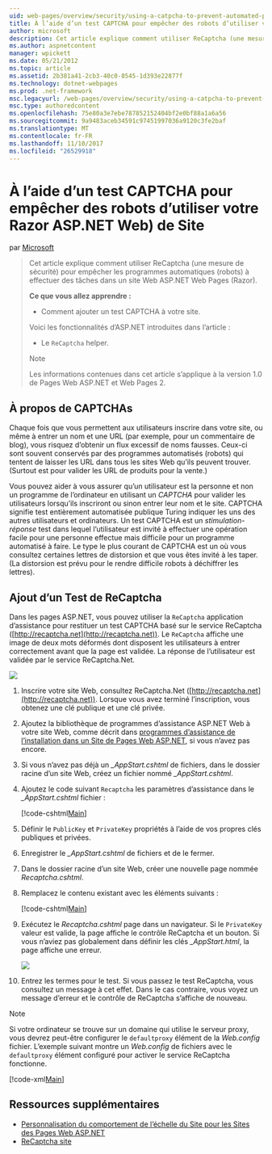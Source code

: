 ```yaml
---
uid: web-pages/overview/security/using-a-catpcha-to-prevent-automated-programs-bots-from-using-your-aspnet-web-site
title: À l’aide d’un test CAPTCHA pour empêcher des robots d’utiliser votre Razor ASP.NET Web) de Site | Documents Microsoft
author: microsoft
description: Cet article explique comment utiliser ReCaptcha (une mesure de sécurité) pour empêcher les programmes automatiques (robots) d’effectuer des tâches dans une page Web ASP.NET (Razor) nous...
ms.author: aspnetcontent
manager: wpickett
ms.date: 05/21/2012
ms.topic: article
ms.assetid: 2b381a41-2cb3-40c0-8545-1d393e22877f
ms.technology: dotnet-webpages
ms.prod: .net-framework
msc.legacyurl: /web-pages/overview/security/using-a-catpcha-to-prevent-automated-programs-bots-from-using-your-aspnet-web-site
msc.type: authoredcontent
ms.openlocfilehash: 75e80a3e7ebe787852152404bf2e0bf88a1a6a56
ms.sourcegitcommit: 9a9483aceb34591c97451997036a9120c3fe2baf
ms.translationtype: MT
ms.contentlocale: fr-FR
ms.lasthandoff: 11/10/2017
ms.locfileid: "26529918"
---
```

<a name="using-a-captcha-to-prevent-bots-from-using-your-aspnet-web-razor-site"></a>À l’aide d’un test CAPTCHA pour empêcher des robots d’utiliser votre Razor ASP.NET Web) de Site
====================
par [Microsoft](https://github.com/microsoft)

> Cet article explique comment utiliser ReCaptcha (une mesure de sécurité) pour empêcher les programmes automatiques (robots) à effectuer des tâches dans un site Web ASP.NET Web Pages (Razor).
> 
> **Ce que vous allez apprendre :** 
> 
> - Comment ajouter un test CAPTCHA à votre site.
> 
> Voici les fonctionnalités d’ASP.NET introduites dans l’article :
> 
> - Le `ReCaptcha` helper.
> 
> > [!NOTE]
> > Les informations contenues dans cet article s’applique à la version 1.0 de Pages Web ASP.NET et Web Pages 2.


## <a name="about-captchas"></a>À propos de CAPTCHAs

Chaque fois que vous permettent aux utilisateurs inscrire dans votre site, ou même à entrer un nom et une URL (par exemple, pour un commentaire de blog), vous risquez d’obtenir un flux excessif de noms fausses. Ceux-ci sont souvent conservés par des programmes automatisés (robots) qui tentent de laisser les URL dans tous les sites Web qu’ils peuvent trouver. (Surtout est pour valider les URL de produits pour la vente.)

Vous pouvez aider à vous assurer qu’un utilisateur est la personne et non un programme de l’ordinateur en utilisant un *CAPTCHA* pour valider les utilisateurs lorsqu’ils inscriront ou sinon entrer leur nom et le site. CAPTCHA signifie test entièrement automatisée publique Turing indiquer les uns des autres utilisateurs et ordinateurs. Un test CAPTCHA est un *stimulation-réponse* test dans lequel l’utilisateur est invité à effectuer une opération facile pour une personne effectue mais difficile pour un programme automatisé à faire. Le type le plus courant de CAPTCHA est un où vous consultez certaines lettres de distorsion et que vous êtes invité à les taper. (La distorsion est prévu pour le rendre difficile robots à déchiffrer les lettres).

## <a name="adding-a-recaptcha-test"></a>Ajout d’un Test de ReCaptcha

Dans les pages ASP.NET, vous pouvez utiliser la `ReCaptcha` application d’assistance pour restituer un test CAPTCHA basé sur le service ReCaptcha ([http://recaptcha.net](http://recaptcha.net)). Le `ReCaptcha` affiche une image de deux mots déformés dont disposent les utilisateurs à entrer correctement avant que la page est validée. La réponse de l’utilisateur est validée par le service ReCaptcha.Net.

![](using-a-catpcha-to-prevent-automated-programs-bots-from-using-your-aspnet-web-site/_static/image1.jpg)

1. Inscrire votre site Web, consultez ReCaptcha.Net ([http://recaptcha.net](http://recaptcha.net)). Lorsque vous avez terminé l’inscription, vous obtenez une clé publique et une clé privée.
2. Ajoutez la bibliothèque de programmes d’assistance ASP.NET Web à votre site Web, comme décrit dans [programmes d’assistance de l’installation dans un Site de Pages Web ASP.NET](https://go.microsoft.com/fwlink/?LinkId=252372), si vous n’avez pas encore.
3. Si vous n’avez pas déjà un  *\_AppStart.cshtml* de fichiers, dans le dossier racine d’un site Web, créez un fichier nommé  *\_AppStart.cshtml*.
4. Ajoutez le code suivant `Recaptcha` les paramètres d’assistance dans le  *\_AppStart.cshtml* fichier : 

    [!code-cshtml[Main](using-a-catpcha-to-prevent-automated-programs-bots-from-using-your-aspnet-web-site/samples/sample1.cshtml?highlight=6-7)]
5. Définir le `PublicKey` et `PrivateKey` propriétés à l’aide de vos propres clés publiques et privées.
6. Enregistrer le  *\_AppStart.cshtml* de fichiers et de le fermer.
7. Dans le dossier racine d’un site Web, créer une nouvelle page nommée *Recaptcha.cshtml*.
8. Remplacez le contenu existant avec les éléments suivants : 

    [!code-cshtml[Main](using-a-catpcha-to-prevent-automated-programs-bots-from-using-your-aspnet-web-site/samples/sample2.cshtml)]
9. Exécutez le *Recaptcha.cshtml* page dans un navigateur. Si le `PrivateKey` valeur est valide, la page affiche le contrôle ReCaptcha et un bouton. Si vous n’aviez pas globalement dans définir les clés  *\_AppStart.html*, la page affiche une erreur. 

    ![](using-a-catpcha-to-prevent-automated-programs-bots-from-using-your-aspnet-web-site/_static/image1.png)
10. Entrez les termes pour le test. Si vous passez le test ReCaptcha, vous consultez un message à cet effet. Dans le cas contraire, vous voyez un message d’erreur et le contrôle de ReCaptcha s’affiche de nouveau.

> [!NOTE]
> Si votre ordinateur se trouve sur un domaine qui utilise le serveur proxy, vous devrez peut-être configurer le `defaultproxy` élément de la *Web.config* fichier. L’exemple suivant montre un *Web.config* de fichiers avec le `defaultproxy` élément configuré pour activer le service ReCaptcha fonctionne.
> 
> [!code-xml[Main](using-a-catpcha-to-prevent-automated-programs-bots-from-using-your-aspnet-web-site/samples/sample3.xml)]


<a id="Additional_Resources"></a>
## <a name="additional-resources"></a>Ressources supplémentaires


- [Personnalisation du comportement de l’échelle du Site pour les Sites des Pages Web ASP.NET](https://go.microsoft.com/fwlink/?LinkId=202906)
- [ReCaptcha site](https://www.google.com/recaptcha)
